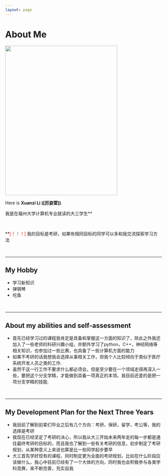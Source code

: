 ```yaml
---
layout: page
---
```


# About Me

<img src="https://caihanlin.com/caihanlin.jpg" class="floatpic" width="360" height="480">

Here is **Xuanzi Li ([厉姿萱])**.

我是在福州大学计算机专业就读的大三学生**

<br>

**<font color='red'>[！！！]</font> 我的目标是考研，如果有相同目标的同学可以多和我交流探索学习方法

<br>

---

## My Hobby

- 学习新知识
- 弹钢琴
- 吃鱼

<br>

---

## About my abilities and self-assessment

- 首先已经学习过的课程我肯定是具备和掌握这一方面的知识了，除此之外我还加入了一些老师的科研兴趣小组，并额外学习了python，C++，神经网络等相关知识，也参加过一些比赛，也具备了一些计算机方面的能力
- 如果不考研的话我想我会选择从事相关工作，但我个人比较倾向于类似于医疗系统开发人员之类的工作.
- 虽然干这一行工作不要求什么都必须会，但是至少要在一个领域走得再深入一些，要把这个分支学精，才能做到具备一项真正的本领。我目前还差的是把一项分支学精的技能.

<br>

---

## My Development Plan for the Next Three Years

 - 我目前了解到前辈们毕业之后有几个方向：考研，保研，留学，考公等，我的选择是考研
 - 我现在已经坚定了考研的决心，所以我从大三开始未来两年走的每一步都是通往最终考研的目标的，而且我也了解到一些有关考研的信息，初步制定了考研规划，从某种意义上来说也算是比一些同学起步要早
 - 大三首先学好现有的课程，同时制定更为全面的考研规划，比如在什么阶段应该做什么，我心中目前已经有了一个大体的方向，同时我也会积极参与各类学科竞赛，来不断完善，充实自我